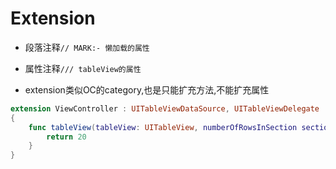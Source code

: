 # Extension

- 段落注释`// MARK:- 懒加载的属性`

- 属性注释`/// tableView的属性`

- extension类似OC的category,也是只能扩充方法,不能扩充属性

```swift
extension ViewController : UITableViewDataSource, UITableViewDelegate
{
    func tableView(tableView: UITableView, numberOfRowsInSection section: Int) -> Int {
        return 20
    }
}
```
